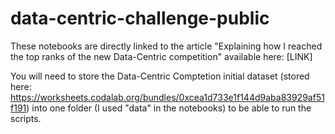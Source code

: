 # data-centric-challenge-public
These notebooks are directly linked to the article "Explaining how I reached the top ranks of the new Data-Centric competition" available here: [LINK]

You will need to store the Data-Centric Comptetion initial dataset (stored here: https://worksheets.codalab.org/bundles/0xcea1d733e1f144d9aba83929af51f191) into one folder (I used "data" in the notebooks) to be able to run the scripts.
